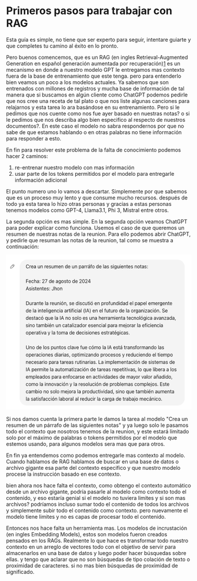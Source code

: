 # Primeros pasos para trabajar con RAG

Esta guía es simple, no tiene que ser experto para seguir, intentare guiarte y que completes tu camino al éxito en lo pronto.

Pero buenos comencemos, que es un RAG (en ingles Retrieval-Augmented Generation en español generación aumentada por recuperación)[1] es un mecanismo en donde a nuestro modelo GPT le entregamos mas contexto fuera de la base de entrenamiento que este tenga. pero para entenderlo bien veamos un poco a los modelos actuales. Ya sabemos que son entrenados con millones de registros y mucha base de información de tal manera que si buscamos en algún cliente como ChatGPT podemos pedirle que nos cree una receta de tal plato o que nos liste algunas canciones para relajarnos y esta tarea lo ara basándose en su entrenamiento. Pero si le pedimos que nos cuente como nos fue ayer basado en nuestras notas? o si le pedimos que nos describa algo bien especifico al respecto de nuestros documentos?. En este caso el modelo no sabra respondernos por que no sabe de que estamos hablando o en otras palabras no tiene información para responder a esto. 

En fin para resolver este problema de la falta de conocimiento podemos hacer 2 caminos:

1. re-entrenar nuestro modelo con mas información
2. usar parte de los tokens permitidos por el modelo para entregarle información adicional

El punto numero uno lo vamos a descartar. Simplemente por que sabemos que es un proceso muy lento y que consume mucho recursos. después de todo ya esta tarea lo hizo otras personas y gracias a estas personas tenemos modelos como GPT-4, Llama3.1, Phi 3, Mistral entre otros. 

La segunda opción es mas simple. En la segunda opción veamos ChatGPT para poder explicar como funciona. Usemos el caso de que queremos un resumen de nuestras notas de la reunion. Para ello podemos abrir ChatGPT, y pedirle que resuman las notas de la reunion, tal como se muestra a continuación:

![snap chatgpt to resumen meet](assets/snap-chatgpt-to-resumen-meet.png)

Si nos damos cuenta la primera parte le damos la tarea al modelo "Crea un resumen de un párrafo de las siguientes notas" y ya luego solo le pasamos todo el contexto que nosotros tenemos de la reunion, y este estará limitado solo por el máximo de palabras o tokens permitidos por el modelo que estemos usando, para algunos modelos sera mas que para otros.

En fin ya entendemos como podemos entregarle mas contexto al modelo. Cuando hablamos de RAG hablamos de buscar en una base de datos o archivo gigante esa parte del contexto especifico y que nuestro modelo procese la instrucción basado en ese contexto.

bien ahora nos hace falta el contexto, como obtengo el contexto automático desde un archivo gigante, podría pasarle al modelo como contexto todo el contenido, y eso estaría genial si el modelo no tuviera limites y si son mas archivos? podríamos incluso sumar todo el contenido de todos los archivos y simplemente subir todo el contenido como contexto. pero nuevamente el modelo tiene limites y no es capas de procesar todo el contenido.

Entonces nos hace falta un herramienta mas. Los modelos de incrustación (en ingles Embedding Models), estos son modelos fueron creados pensados en los RAGs. Realmente lo que hace es transformar todo nuestro contexto en un arreglo de vectores todo con el objetivo de servir para almacenarlos en una base de datos y luego poder hacer búsquedas sobre ellas. y tengo que aclarar que no son búsquedas de tipo colación de texto o proximidad de caracteres. si no mas bien búsquedas de proximidad de significado.


[1]: https://aws.amazon.com/es/what-is/retrieval-augmented-generation/
